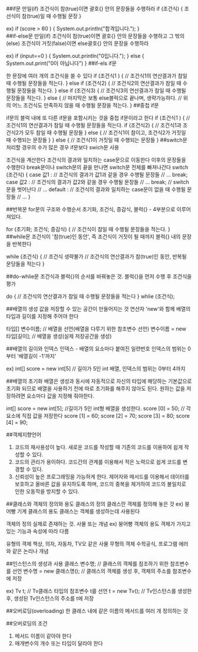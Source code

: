 ##if문
만일(if) 조건식이 참(true)이면 괄호{} 안의 문장들을 수행하라 if (조건식) { 조선식이 참(true)일 때 수행될 문장 }

ex) if (score > 60 ) { 
         System.out.println("합격입니다.");
         }    
##if-else문
만일(if) 조건식이 참(true)이면 괄호{} 안의 문장들을 수행하고 그 밖의(else) 조건식이 거짓(false)이면 else괄호{} 안의 문장을 수행하라

 ex) if (input==0 ) { 
         System.out.println("0입니다.");
         } else {
           System.out.print("0이 아닙니다")
         }
##if-els if문

 한 문장에 여러 개의 조건식을 쓸 수 있다
      if (조건식1 ) { 
          // 조건식1의 연산결과가 참일 때 수행될 문장들을 적는다.
         } else  if (조건식2) {
          // 조건식2의 연산결과가 참일 때 수행될 문장들을 적는다.
         } else  if (조건식3) {
          // 조건식3의 연산결과가 참일 때 수행될 문장들을 적는다.
         } else { // 마지막은 보통 else블럭으로 끝나며, 생략가능하다.
          // 위의 어느 조건식도 만족하지 않을 때 수행될 문장을 적는다.
         }
##중첩 if문

if문의 블럭 내에 또 다른 if문을 포함시키는 것을 중첩 if문이라고 한다
     if (조건식1 ) { 
          // 조건식1의 연산결과가 참일 때 수행될 문장들을 적는다.
          if (조건식2) { 
              // 조건식1과 조건식2가 모두 참일 때 수행될 문장들
         } else {
          // 조건식1이 참이고, 조건식2가 거짓일 때 수행되는 문장들
         } 
    } else { 
           // 조건식1이 거짓일 때 수행되는 문장들
    }
##switch문
처리할 경우의 수가 많은 경우 if문보다 swich문 사용

조건식을 계산한다
조건식의 결과와 일치하는 case문으로 이동한다
이후의 문장들을 수행한다
break문이나 switch문의 끝을 만나면 switch문 전체를 빠져나간다
switch (조건식) {
       case 값1 : 
              // 조건식의 결과가 값1과 같을 경우 수행될 문장들
              // ...
              break;
       case 값2 : 
              // 조건식의 결과가 값2와 같을 경우 수행될 문장들
              // ...
              break;   // switch문을 벗어난다
        // ...
        default : 
              // 조건식의 결과와 일치하는 case문이 없을 때 수행될 문장들
              // ...
  }

##반복문
for문의 구조와 수행순서
초기화, 조건식, 증감식, 블럭{} - 4부분으로 이루어져있다.

for (초기화; 조건식; 증감식) {
     // 조건식이 참일 때 수행될 문장들을 적는다.
 }    
##while문
조건식이 '참(true)인 동안', 즉 조건식이 거짓이 될 때까지 블럭{} 내의 문장을 반복한다

while (조건식) { // 조건식 생략불가
       // 조건식의 연산결과가 참(true)인 동안, 반복될 문당들을 적는다
 }

##do-whlie문
조건식과 블럭{}의 순서를 바꿔놓은 것. 블럭{}을 먼저 수행 후 조건식을 평가

do {
    // 조건식의 연산결과가 참일 때 수행될 문장들을 적는다
} whlie (조건식);

##배열의 생성
값을 저장할 수 있는 공간이 만들어지는 것 연산자 'new'와 함께 배열의 타입과 길이를 지정해 주어야 한다

타입[] 변수이름;            // 배열을 선언(배열을 다루기 위한 참조변수 선언)
변수이름 = new 타입[길이];  // 배열을 생성(실제 저장공간을 생성)

##배열의 길이와 인덱스
인덱스 - 배열의 요소마다 붙여진 일련번호
인덱스의 범위는 0부터 '배열길이 -1'까지'

ex) int[] score = new int[5] // 길이가 5인 int 배열, 인덱스의 범위는 0부터 4까지

##배열의 초기화
배열은 생성과 동시에 자동적으로 자신의 타입에 해당하는 기본값으로 초기화 되므로 배열을 사용하기 전에 따로 초기화를 해주지 않아도 된다. 
원하는 값을 저장하려면 요소마다 값을 지정해 줘야한다.

int[] score = new int[5]; //길이가 5인 int형 배열을 생성한다.
score [0] = 50;   // 각 요소에 직접 값을 저장한다
score [1] = 60;
score [2] = 70;
score [3] = 80;
score [4] = 90;

##객체지향언어
1. 코드의 재사용성이 높다.
새로운 코드를 작성할 때 기존의 코드를 이용하여 쉽게 작성할 수 있다.
2. 코드의 관리가 용이하다.
코드간의 관계를 이용해서 적은 노력으로 쉽게 코드를 변경할 수 있다.
3. 신뢰성이 높은 프로그래밍을 가능하게 한다.
제어자와 메서드를 이용해서 데이터를 보호하고 올바른 값을 유지하도록 하며,
코드의 중복을 제거하여 코드의 불일치로 인한 오동작을 방지할 수 있다.

##클래스와 객체의 정의와 용도
클래스의 정의  클래스란 객체를 정의해 놓은 것  ex) 붕어빵 기계
클래스의 용도  클래스는 객체를 생성하는데 사용된다  

객체의 정의    실제로 존재하는 것. 사물 또는 개념  ex) 붕어빵
객체의 용도    객체가 가지고 있는 기능과 속성에 따라 다름
 
유형의 객체    책상, 의자, 자동차, TV오 같은 사물
무형의 객체    수학공식, 프로그램 에러와 같은 논리나 개념

##인스턴스의 생성과 사용
클래스 변수명;    // 클래스의 객체를 참조하기 위한 참조변수를 선언
변수명 = new 클래스명();  // 클래스의 객체를 생성 후, 객체의 주소를 참조변수에 저장

ex) Tv t;   // Tv클래스 타입의 참조변수 t를 선언
    t = new Tv();  // Tv인스턴스를 생성한 후, 생성된 Tv인스턴스의 주소를 t에 저장

##오버로딩(overloading)
한 클래스 내에 같은 이름의 메서드를 여러 개 정의하는 것

##오버로딩의 조건
1. 메서드 이름이 같아야 한다
2. 매개변수의 개수 또는 타입이 달라야 한다
